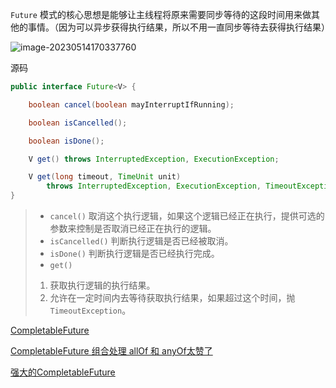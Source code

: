 `Future` 模式的核心思想是能够让主线程将原来需要同步等待的这段时间用来做其他的事情。（因为可以异步获得执行结果，所以不用一直同步等待去获得执行结果）

![image-20230514170337760](https://hougen.oss-cn-guangzhou.aliyuncs.com/blog-img/1710675772-202305141703146.png)

源码

```java
public interface Future<V> {

    boolean cancel(boolean mayInterruptIfRunning);

    boolean isCancelled();

    boolean isDone();

    V get() throws InterruptedException, ExecutionException;

    V get(long timeout, TimeUnit unit)
        throws InterruptedException, ExecutionException, TimeoutException;
}
```

>-   `cancel()` 取消这个执行逻辑，如果这个逻辑已经正在执行，提供可选的参数来控制是否取消已经正在执行的逻辑。
>-   `isCancelled()` 判断执行逻辑是否已经被取消。
>-   `isDone()` 判断执行逻辑是否已经执行完成。
>-   `get()` 
>    1.   获取执行逻辑的执行结果。
>    2.   允许在一定时间内去等待获取执行结果，如果超过这个时间，抛`TimeoutException`。















[CompletableFuture](https://juejin.cn/post/6970558076642394142)







[CompletableFuture 组合处理 allOf 和 anyOf太赞了](https://cloud.tencent.com/developer/article/1834779)

[强大的CompletableFuture](https://juejin.cn/post/6996114750971052046)





